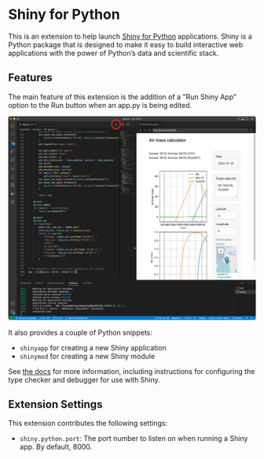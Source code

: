 # Shiny for Python

This is an extension to help launch [Shiny for Python](https://shiny.rstudio.com/py/) applications. Shiny is a Python package that is designed to make it easy to build interactive web applications with the power of Python’s data and scientific stack.

## Features

The main feature of this extension is the addition of a "Run Shiny App" option to the Run button when an app.py is being edited. 

![Run app](images/runapp.png)

It also provides a couple of Python snippets:

* `shinyapp` for creating a new Shiny application
* `shinymod` for creating a new Shiny module

See [the docs](https://shiny.rstudio.com/py/docs/install.html#configure-visual-studio-code) for more information, including instructions for configuring the type checker and debugger for use with Shiny.

## Extension Settings

This extension contributes the following settings:

- `shiny.python.port`: The port number to listen on when running a Shiny app. By default, 8000.
